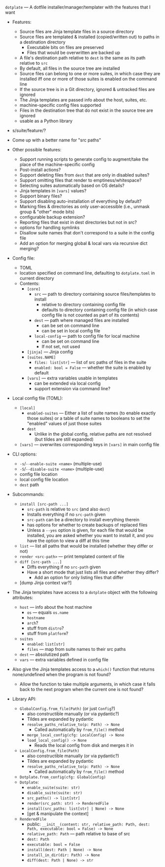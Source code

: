 `dotplate` — A dotfile installer/manager/templater with the features that I
want

- Features:
    - Source files are Jinja template files in a source directory
    - Source files are templated & installed (copied/written out) to paths in a
      destination directory
        - Executable bits on files are preserved
        - Files that would be overwritten are backed up
    - A file's destination path relative to `dest` is the same as its path
      relative to `src`
    - By default, all files in the source tree are installed
    - Source files can belong to one or more suites, in which case they are
      installed iff one or more of those suites is enabled on the command line
    - If the source tree is in a Git directory, ignored & untracked files are ignored
    - The Jinja templates are passed info about the host, suites, etc.
    - machine-specific config files supported
    - Files in the destination tree that do not exist in the source tree are
      ignored
    - usable as a Python library

- s/suite/feature/?

- Come up with a better name for "src paths"

- Other possible features:
    - Support running scripts to generate config to augment/take the place of
      the machine-specific config
    - Post-install actions?
    - Support deleting files from `dest` that are only in disabled suites?
    - Support omitting files that render to emptiness/whitespace?
    - Selecting suites automatically based on OS details?
    - Jinja templates in `[vars]` values?
    - Support binary files?
    - Support disabling auto-installation of everything by default?
    - Marking files & directories as only user-accessible (i.e., unmask group &
      "other" mode bits)
    - configurable backup extension?
    - Reporting files that exist in dest directories but not in src?
    - options for handling symlinks
    - Disallow suite names that don't correspond to a suite in the config file
    - Add an option for merging global & local vars via recursive dict merging?

- Config file:
    - TOML
    - location specified on command line, defaulting to `dotplate.toml` in
      current directory
    - Contents:
        - `[core]`
            - `src` — path to directory containing source files/templates to
              install
                - relative to directory containing config file
                - defaults to directory containing config file (in which case
                  config file is not counted as part of its contents)
            - `dest` — path where managed files are installed
                - can be set on command line
                - can be set in local config file
            - `local-config` — path to config file for local machine
                - can be set on command line
                - If not set, not used
        - `[jinja]` — Jinja config
        - `[suites.NAME]`
            - `files: list[str]` — list of src paths of files in the suite
            - `enabled: bool = False` — whether the suite is enabled by default
        - `[vars]` — extra variables usable in templates
            - can be extended via local config
            - support extension via command line?

- Local config file (TOML):
    - `[local]`
        - `enabled-suites` — Either a list of suite names (to enable exactly
          those suites) or a table of suite names to booleans to set the
          "enabled" values of just those suites
        - `dest`
            - Unlike in the global config, relative paths are not resolved (but
              tildes are still expanded)
    - `[vars]` — overwrites corresponding keys in `[vars]` in main config file

- CLI options:
    - `-s`/`--enable-suite <name>` (multiple-use)
    - `-S`/`--disable-suite <name>` (multiple-use)
    - config file location
    - local config file location
    - `dest` path

- Subcommands:
    - `install [src-path ...]`
        - `src-path` is relative to `src` (and also `dest`)
        - Installs everything if no `src-path` given
        - `src-path` can be a directory to install everything therein
        - has options for whether to create backups of replaced files
        - Unless a `--yes` option is given, for each file that would be
          installed, you are asked whether you want to install it, and you have
          the option to view a diff at this time
    - `list` — list all paths that would be installed (whether they differ or
      not)
    - `render <src-path>` — print templated content of file
    - `diff [src-path ...]`
        - Diffs everything if no `src-path` given
        - Have a short mode that just lists all files and whether they differ?
            - Add an option for only listing files that differ
    - [dump Jinja context var?]

- The Jinja templates have access to a `dotplate` object with the following
  attributes:
    - `host` — info about the host machine
        - `os` — equals `os.name`
        - `hostname`
        - `arch`?
        - stuff from `distro`?
        - stuff from `platform`?
    - `suites`
        - `enabled`: `list[str]`
        - `files` — map from suite names to their src paths
    - `dest` — absolutized path
    - `vars` — extra variables defined in config file

- Also give the Jinja templates access to a `which()` function that returns
  none/undefined when the program is not found?
    - Allow the function to take multiple arguments, in which case it falls
      back to the next program when the current one is not found?

- Library API:
    - `GlobalConfig.from_file(Path)` (or just `Config`?)
        - also constructible manually (or via pydantic?)
        - Tildes are expanded by pydantic
        - `resolve_paths_relative_to(p: Path) -> None`
            - Called automatically by `from_file()` method
        - `merge_local_config(cfg: LocalConfig) -> None`
        - `load_local_config() -> None`
            - Reads the local config from disk and merges it in
    - `LocalConfig.from_file(Path)`
        - also constructible manually (or via pydantic?)
        - Tildes are expanded by pydantic
        - `resolve_paths_relative_to(p: Path) -> None`
            - Called automatically by `from_file()` method
    - `Dotplate.from_config(cfg: GlobalConfig)`
    - `Dotplate`:
        - `enable_suite(suite: str)`
        - `disable_suite(suite: str)`
        - `src_paths() -> list[str]`
        - `render(src_path: str) -> RenderedFile`
        - `install(src_paths: list[str] | None) -> None`
        - [get & manipulate the context]
    - `RenderedFile`
        - public: `__init__(content: str, relative_path: Path, dest: Path, executable: bool = False) -> None`
        - `relative_path: Path` — path relative to base of src
        - `dest: Path`
        - `executable: bool = False`
        - `install(dest: Path | None) -> None`
        - `install_in_dir(dir: Path) -> None`
        - `diff(dest: Path | None) -> str`

